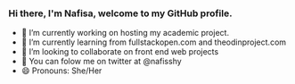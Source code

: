 ### Hi there, I'm Nafisa, welcome to my GitHub profile.




- 🔭 I’m currently working on hosting my academic project.
- 🌱 I’m currently learning from fullstackopen.com and theodinproject.com
- 👯 I’m looking to collaborate on front end web projects
-  You can folow me on twitter at @nafisshy
- 😄 Pronouns: She/Her


